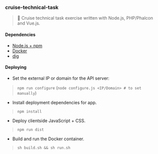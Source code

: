 ### cruise-technical-task
> :ship: Cruise technical task exercise written with Node.js, PHP/Phalcon and Vue.js.

#### Dependencies

* [Node.js + npm](https://nodejs.org/en/)
* [Docker](https://www.docker.com)
* [dig](https://linux.die.net/man/1/dig)

#### Deploying

* Set the external IP or domain for the API server:
> `npm run configure`
(`node configure.js <IP/Domain> # to set manually`)

* Install deployment dependencies for app.
> `npm install`

* Deploy clientside JavaScript + CSS.
> `npm run dist`

* Build and run the Docker container.
> `sh build.sh && sh run.sh`
